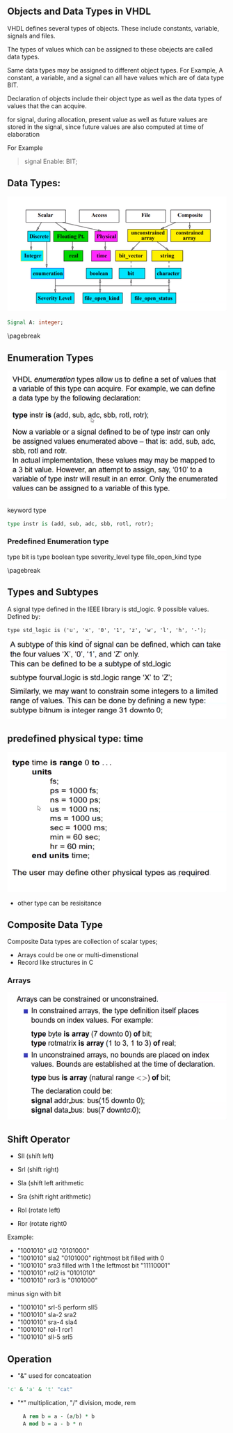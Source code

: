 ## Objects and Data Types in VHDL

VHDL defines several types of objects. These include constants, variable,
signals and files.

The types of values which can be assigned to these obejects are called data
types.

Same data types may be assigned to different object types.
For Example, A constant, a variable, and a signal can all have values which are
of data type BIT.

Declaration of objects include their object type as well as the data types of
values that the can acquire.

for signal, during allocation, present value as well as future values are
stored in the signal, since future values are also computed at time of
elaboration

For Example

>  signal Enable: BIT;


## Data Types:

![Data Types](img/DATA_TYPES.png)

```vhdl
Signal A: integer;
```

\pagebreak

## Enumeration Types

![Enumeration type](img/image_2020-07-24-11-29-30.png)

keyword type

```vhdl
type instr is (add, sub, adc, sbb, rotl, rotr);
```
### Predefined Enumeration type

type bit is
type boolean
type severity_level
type file_open_kind
type

\pagebreak

## Types and Subtypes

A signal type defined in the IEEE library is std_logic.
9 possible values.
Defined by:

 ```
 type std_logic is ('u', 'x', '0', '1', 'z', 'w', 'l', 'h', '-');
 ```

![Subtypes](img/Subtypes.png)

## predefined physical type: time

![time](img/Time.png)

- other type can be resisitance

## Composite Data Type

Composite Data types are collection of scalar types;

- Arrays  could be one or multi-dimenstional
- Record like structures in C

### Arrays

![Arrays](img/image_2020-07-24-11-37-37.png)


## Shift Operator

- Sll (shift left)
- Srl (shift right)

- Sla (shift left arithmetic
- Sra (shift right arithmetic)

- Rol (rotate left)
- Ror (rotate right0

Example:

- "1001010" sll2 "0101000"
- "1001010" sla2 "0101000" rightmost bit filled with 0
- "1001010" sra3 filled with 1 the leftmost bit "11110001"
- "1001010" rol2 is "0101010"
- "1001010" ror3 is "0101000"

minus sign with bit

- "1001010" srl-5 perform sll5
- "1001010" sla-2 sra2
- "1001010" sra-4 sla4
- "1001010" rol-1 ror1
- "1001010" sll-5 srl5

## Operation

- "&" used for concateation

```vhdl
'c' & 'a' & 't' "cat"
```

- "*" multiplication, "/" division,  mode, rem

```vhdl
     A rem b = a - (a/b) * b
     A mod b = a - b * n
```

